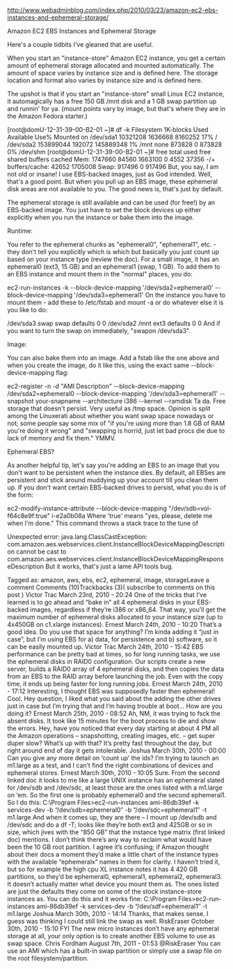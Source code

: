 http://www.webadminblog.com/index.php/2010/03/23/amazon-ec2-ebs-instances-and-ephemeral-storage/

Amazon EC2 EBS Instances and Ephemeral Storage

Here's a couple tidbits I've gleaned that are useful.

When  you start an "instance-store" Amazon EC2 instance, you get a certain amount of ephemeral storage allocated and mounted automatically.  The amount of space varies by instance size and is defined here.  The storage location and format also varies by instance size and is defined here.

The upshot is that if you start an "instance-store" small Linux EC2 instance, it automagically has a free 150 GB /mnt disk and a 1 GB swap partition up and runnin' for ya.  (mount points vary by image, but that's where they are in the Amazon Fedora starter.)

[root@domU-12-31-39-00-B2-01 ~]# df -k
Filesystem           1K-blocks      Used Available Use% Mounted on
/dev/sda1             10321208   1636668   8160252  17% /
/dev/sda2            153899044    192072 145889348   1% /mnt
none                    873828         0    873828   0% /dev/shm
[root@domU-12-31-39-00-B2-01 ~]# free
total       used       free     shared    buffers     cached
Mem:       1747660      84560    1663100          0       4552      37356
-/+ buffers/cache:      42652    1705008
Swap:       917496          0     917496
But, you say, I am not old or insane!  I use EBS-backed images, just as God intended.  Well, that's a good point.  But when you pull up an EBS image, these ephemeral disk areas are not available to you.  The good news is, that's just by default.

The ephemeral storage is still available and can be used (for free!) by an EBS-backed image.  You just have to set the block devices up either explicitly when you run the instance or bake them into the image.

Runtime:

You refer to the ephemeral chunks as "ephemeral0", "ephemeral1", etc. - they don't tell you explicitly which is which but basically you just count up based on your instance type (review the doc).  For a small image, it has an ephemeral0 (ext3, 15 GB) and an ephemeral1 (swap, 1 GB).  To add them to an EBS instance and mount them in the "normal" places, you do:

ec2-run-instances <ami id> -k <your key> --block-device-mapping '/dev/sda2=ephemeral0'
--block-device-mapping '/dev/sda3=ephemeral1'
On the instance you have to mount them - add these to /etc/fstab and mount -a or do whatever else it is you like to do:

/dev/sda3                 swap                    swap    defaults 0 0
/dev/sda2                 /mnt                    ext3    defaults 0 0
And if you want to turn the swap on immediately, "swapon /dev/sda3".

Image:

You can also bake them into an image.  Add a fstab like the one above and when you create the image, do it like this, using the exact same --block-device-mapping flag:

ec2-register -n <ami id> -d "AMI Description" --block-device-mapping  /dev/sda2=ephemeral0
--block-device-mapping '/dev/sda3=ephemeral1' --snapshot your-snapname --architecture i386
--kernel<aki id>  --ramdisk <ari id>
Ta da. Free storage that doesn't persist.  Very useful as /tmp space.  Opinion is split among the Linuxerati about whether you want swap space nowadays or not; some people say some mix of  "if you're using more than 1.8 GB of RAM you're doing it wrong" and "swapping is horrid, just let bad procs die due to lack of memory and fix them."  YMMV.

Ephemeral EBS?

As another helpful tip, let's say you're adding an EBS to an image that you don't want to be persistent when the instance dies.  By default, all EBSes are persistent and stick around muddying up your account till you clean them up.   If you don't want certain EBS-backed drives to persist, what you do is of the form:

ec2-modify-instance-attribute --block-device-mapping "/dev/sdb=vol-f64c8e9f:true" i-e2a0b08a
Where 'true' means "yes, please, delete me when I'm done."  This command throws a stack trace to the tune of

Unexpected error: java.lang.ClassCastException: com.amazon.aes.webservices.client.InstanceBlockDeviceMappingDescription
cannot be cast to com.amazon.aes.webservices.client.InstanceBlockDeviceMappingResponseDescription
But it works, that's just a lame API tools bug.

Tagged as: amazon, aws, ebs, ec2, ephemeral, image, storageLeave a comment
Comments (10)Trackbacks (3)( subscribe to comments on this post )
 Victor Trac
March 23rd, 2010 - 20:24
One of the tricks that I’ve learned is to go ahead and “bake in” all 4 ephemeral disks in your EBS-backed images, regardless if they’re i386 or x86_64. That way, you’ll get the maximum number of ephemeral disks allocated to your instance size (up to 4x450GB on c1.xlarge instances).
Ernest
March 24th, 2010 - 10:20
That’s a good idea. Do you use that space for anything? I’m kinda adding it “just in case”, but I’m using EBS for a) data, for persistence and b) software, so it can be easily mounted up.
Victor Trac
March 24th, 2010 - 15:42
EBS performance can be pretty bad at times, so for long running tasks, we use the ephemeral disks in RAID0 configuration. Our scripts create a new server, builds a RAID0 array of 4 ephemeral disks, and then copies the data from an EBS to the RAID array before launching the job. Even with the copy time, it ends up being faster for long running jobs.
Ernest
March 24th, 2010 - 17:12
Interesting, I thought EBS was supposedly faster then ephemeral! Cool.
Hey question, I liked what you said about the adding the other drives just in case but I’m trying that and I’m having trouble at boot… How are you doing it?
Ernest
March 25th, 2010 - 08:52
Ah, NM, it was trying to fsck the absent disks. It took like 15 minutes for the boot process to die and show the errors.
Hey, have you noticed that every day starting at about 4 PM all the Amazon operations – snapshotting, creating images, etc. – get super duper slow? What’s up with that? It’s pretty fast throughout the day, but right around end of day it gets intolerable.
Joshua
March 30th, 2010 - 00:00
Can you give any more detail on ‘count up’ the ids? I’m trying to launch an m1.large as a test, and I can’t find the right combinations of devices and ephemeral stores.
Ernest
March 30th, 2010 - 10:05
Sure. From the second linked doc it looks to me like a large UNIX instance has an ephemeral slated for /dev/sdb and /dev/sdc, at least those are the ones listed with a m1.large on ‘em. So the first one is probably ephemeral0 and the second ephemeral1. So I do this:
C:\Program Files>ec2-run-instances ami-86db39ef -k services-dev -b “/dev/sdb=ephemeral0″ -b “/dev/sdc=ephemeral1″ -t m1.large
And when it comes up, they are there – I mount up /dev/sdb and /dev/sdc and do a df -T; looks like they’re both ext3 and 425GB or so in size, which jives with the “850 GB” that the instance type matrix (first linked doc) mentions. I don’t think there’s any way to reclaim what would have been the 10 GB root partition.
I agree it’s confusing; if Amazon thought about their docs a moment they’d make a little chart of the instance types with the available “ephemeralx” names in them for clarity.
I haven’t tried it, but so for example the high cpu XL instance notes it has 4 420 GB partitions, so they’d be ephemeral0, ephemeral1, ephemeral2, ephemeral3.
It doesn’t actually matter what device you mount them as. The ones listed are just the defaults they come on some of the stock instance-store instances as. You can do this and it works fine:
C:\Program Files>ec2-run-instances ami-86db39ef -k services-dev -b “/dev/sdf=ephemeral1″ -t m1.large
Joshua
March 30th, 2010 - 14:14
Thanks, that makes sense. I guess was thinking I could still link the swap as well.
RiskEraser
October 30th, 2010 - 15:10
FYI The new micro instances don’t have any ephemeral storage at all, your only option is to create another EBS volume to use as swap space.
Chris Fordham
August 7th, 2011 - 01:53
@RiskEraser
You can use an AMI which has a built-in swap partition or simply use a swap file on the root filesystem/partition.